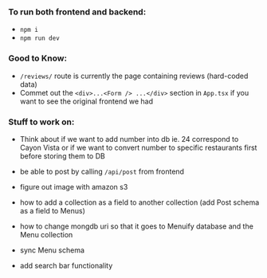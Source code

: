 ### To run both frontend and backend:
- `npm i`
- `npm run dev`


### Good to Know: 
- `/reviews/` route is currently the page containing reviews (hard-coded data)
- Commet out the `<div>...<Form /> ...</div>` section in `App.tsx` if you want to see the original frontend we had


### Stuff to work on:
- Think about if we want to add number into db ie. 24 correspond to Cayon Vista or if we want to convert number to specific restaurants first before storing them to DB
- be able to post by calling `/api/post` from frontend
- figure out image with amazon s3

- how to add a collection as a field to another collection (add Post schema as a field to Menus)
- how to change mongdb uri so that it goes to Menuify database and the Menu collection
- sync Menu schema
- add search bar functionality
